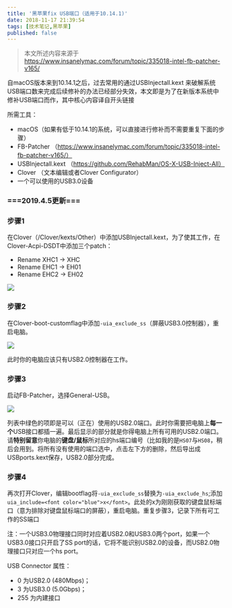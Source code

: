 ```yaml
---
title: '黑苹果fix USB端口（适用于10.14.1)'
date: 2018-11-17 21:39:54
tags: [技术笔记,黑苹果]
published: false
---
```


> 本文所述内容来源于 https://www.insanelymac.com/forum/topic/335018-intel-fb-patcher-v165/ 

自macOS版本来到10.14.1之后，过去常用的通过USBInjectall.kext 来破解系统USB端口数来完成后续修补的办法已经部分失效，本文即是为了在新版本系统中修补USB端口而作，其中核心内容译自开头链接

所需工具：

- macOS（如果有低于10.14.1的系统，可以直接进行修补而不需要重复下面的步骤）
- FB-Patcher （https://www.insanelymac.com/forum/topic/335018-intel-fb-patcher-v165/）
- USBInjectall.kext （https://github.com/RehabMan/OS-X-USB-Inject-All）
- Clover （文本编辑或者Clover Configurator）
- 一个可以使用的USB3.0设备



### ===2019.4.5更新===



### 步骤1

在Clover（/Clover/kexts/Other）中添加USBInjectall.kext，为了使其工作，在Clover-Acpi-DSDT中添加三个patch：

 - Rename XHC1 -> XHC
 - Rename EHC1 -> EH01
 - Rename EHC2 -> EH02

![](https://i.loli.net/2018/12/06/5c0830114dc9d.png)

<!-- more -->

### 步骤2

在Clover-boot-customflag中添加`-uia_exclude_ss`（屏蔽USB3.0控制器），重启电脑。

![](https://i.loli.net/2018/12/06/5c083081e85b2.png)

此时你的电脑应该只有USB2.0控制器在工作。

### 步骤3



启动FB-Patcher，选择General-USB。

![](https://i.loli.net/2018/12/02/5c039f9f5c729.png)

列表中绿色的项即是可以（正在）使用的USB2.0端口。此时你需要把电脑上**每一个**USB接口都插一遍。最后显示的部分就是你得电脑上所有可用的USB2.0端口。请**特别留意**你电脑的**键盘/鼠标**所对应的hs端口编号（比如我的是`HS07`与`HS08`，稍后会用到。将所有没有使用的端口选中，点击左下方的删除，然后导出成USBports.kext保存，USB2.0部分完成。

### 步骤4

再次打开Clover，编辑bootflag将`-uia_exclude_ss`替换为`-uia_exclude_hs`;添加`uia_include=<font color="blue">x</font>`。此处的x为刚刚获取的键盘鼠标端口（意为排除对键盘鼠标端口的屏蔽），重启电脑。重复步骤3，记录下所有可工作的SS端口

注：一个USB3.0物理接口同时对应着USB2.0和USB3.0两个port，如果一个USB3.0接口只开启了SS port的话，它将不能识别USB2.0的设备，而USB2.0物理接口只对应一个hs port。



USB Connector 属性：

- 0 为USB2.0 (480Mbps)；
- 3 为USB3.0 (5.0Gbps)；
- 255 为内建接口